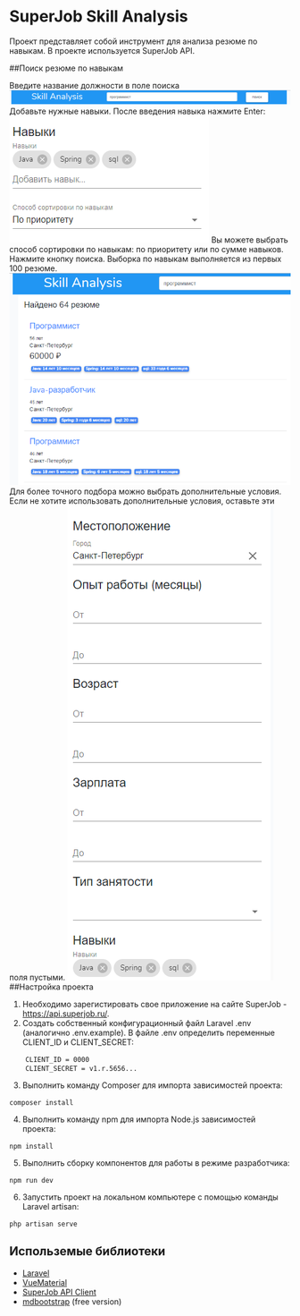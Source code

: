 # SuperJob Skill Analysis

Проект представляет собой инструмент для анализа резюме по навыкам. В проекте используется SuperJob API.

##Поиск резюме по навыкам

Введите название должности в поле поиска
![Поиск по должности](https://github.com/Artgerto/skillanalysis/blob/7d5c4e0f1b2a3425aded99577ec5ace47bd0022d/userguide/2019-03-03_14-46-53.png?raw=true "Поиск по должности")
Добавьте нужные навыки. После введения навыка нажмите Enter:
![Ввод навыков](https://github.com/Artgerto/skillanalysis/blob/7d5c4e0f1b2a3425aded99577ec5ace47bd0022d/userguide/2019-03-03_14-48-11.png?raw=true "Ввод навыков")
Вы можете выбрать способ сортировки по навыкам: по приоритету или по сумме навыков.
Нажмите кнопку поиска.
Выборка по навыкам выполняется из первых 100 резюме.
![Результат выборки](https://github.com/Artgerto/skillanalysis/blob/7d5c4e0f1b2a3425aded99577ec5ace47bd0022d/userguide/2019-03-03_14-50-48.png?raw=true "Результат выборки")
Для более точного подбора можно выбрать дополнительные условия. Если не хотите использовать дополнительные условия, оставьте эти поля пустыми.
![Дополнительные условия](https://github.com/Artgerto/skillanalysis/blob/7d5c4e0f1b2a3425aded99577ec5ace47bd0022d/userguide/2019-03-03_14-51-10.png?raw=true "Дополнительные условия")
##Настройка проекта

1. Необходимо зарегистировать свое приложение на сайте SuperJob - https://api.superjob.ru/.
2. Создать собственный конфигурационный файл Laravel .env (аналогично .env.example). В файле .env определить переменные CLIENT_ID и CLIENT_SECRET:
```
    CLIENT_ID = 0000
    CLIENT_SECRET = v1.r.5656...
```
3. Выполнить команду Composer для импорта зависимостей проекта:
```
composer install
```
4. Выполнить команду npm для импорта Node.js зависимостей проекта:
```
npm install
```
5. Выполнить сборку компонентов для работы в режиме разработчика:
```
npm run dev
```
6.  Запустить проект на локальном компьютере с помощью команды Laravel artisan:
```
php artisan serve
```
## Использемые библиотеки 
- [Laravel](https://laravel.com/ "Laravel")
- [VueMaterial](https://vuematerial.io "VueMaterial")
- [SuperJob API Client](https://github.com/superjobru/superjob-api-client "SuperJob API Client")
- [mdbootstrap](https://mdbootstrap.com/ "mdbootstrap") (free version)

